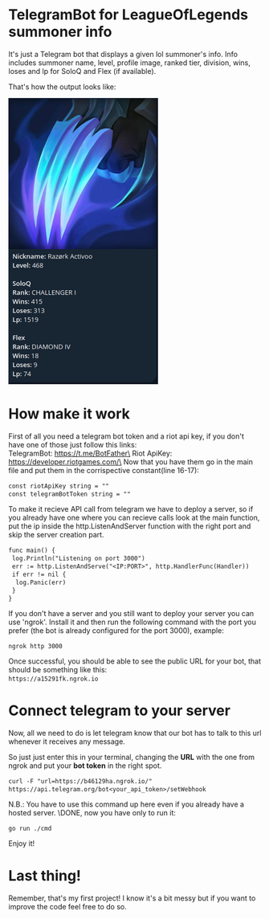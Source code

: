 # TelegramBot for LeagueOfLegends summoner info

It's just a Telegram bot that displays a given lol summoner's info.
Info includes summoner name, level, profile image, ranked tier, division, wins, loses and lp for SoloQ and Flex (if available).

That's how the output looks like:

![alt text](/BotShowCase.png)

# How make it work

First of all you need a telegram bot token and a riot api key, if you don't have one of those just follow this links:\
TelegramBot: https://t.me/BotFather\
Riot ApiKey: https://developer.riotgames.com/\
Now that you have them go in the main file and put them in the corrispective constant(line 16-17):
```
const riotApiKey string = ""
const telegramBotToken string = ""
```
To make it recieve API call from telegram we have to deploy a server, so if you already have one where you can recieve calls look at the main function, put the ip inside the http.ListenAndServer function with the right port and skip the server creation part.

```
func main() {
 log.Println("Listening on port 3000")
 err := http.ListenAndServe("<IP:PORT>", http.HandlerFunc(Handler))
 if err != nil {
  log.Panic(err)
 }
}
```

If you don't have a server and you still want to deploy your server you can use 'ngrok'.
Install it and then run the following command with the port you prefer (the bot is already configured for the port 3000), example:

```
ngrok http 3000
```

Once successful, you should be able to see the public URL for your bot,
that should be something like this: \
`https://a15291fk.ngrok.io`

# Connect telegram to your server

Now, all we need to do is let telegram know that our bot has to talk to this url whenever it receives any message.

So just just enter this in your terminal, changing the **URL** with the one from ngrok and put your **bot token** in the right spot.

```
curl -F "url=https://b46129ha.ngrok.io/"  https://api.telegram.org/bot<your_api_token>/setWebhook
```

N.B.: You have to use this command up here even if you already have a hosted server.
\DONE, now you have only to run it:
```
go run ./cmd 
```
Enjoy it!

# Last thing!

Remember, that's my first project! I know it's a bit messy but if you want to improve the code feel free to do so.
